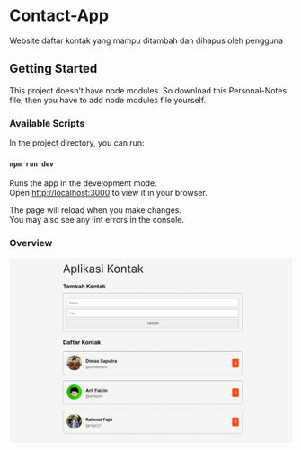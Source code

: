 # Contact-App
Website daftar kontak yang mampu ditambah dan dihapus oleh pengguna

## Getting Started
This project doesn't have node modules. So download this Personal-Notes file, then you have to add node modules file yourself.

### Available Scripts
In the project directory, you can run:

#### `npm run dev`
Runs the app in the development mode.\
Open [http://localhost:3000](http://localhost:3000) to view it in your browser.

The page will reload when you make changes.\
You may also see any lint errors in the console.

### Overview
![alt text](https://github.com/cindyyputri/Contact-App/blob/main/overview.jpeg?raw=true)
